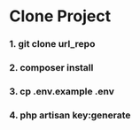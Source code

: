 # Clone Project

### 1. git clone url_repo
### 2. composer install
### 3. cp .env.example .env
### 4. php artisan key:generate